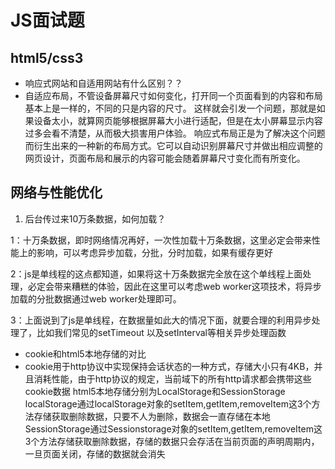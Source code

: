 # JS面试题

## html5/css3
- 响应式网站和自适用网站有什么区别？？
- 自适应布局，不管设备屏幕尺寸如何变化，打开同一个页面看到的内容和布局基本上是一样的，不同的只是内容的尺寸。
这样就会引发一个问题，那就是如果设备太小，就算网页能够根据屏幕大小进行适配，但是在太小屏幕显示内容过多会看不清楚，从而极大损害用户体验。
响应式布局正是为了解决这个问题而衍生出来的一种新的布局方式。它可以自动识别屏幕尺寸并做出相应调整的网页设计，页面布局和展示的内容可能会随着屏幕尺寸变化而有所变化。

## 网络与性能优化


1. 后台传过来10万条数据，如何加载？

1：十万条数据，即时网络情况再好，一次性加载十万条数据，这里必定会带来性能上的影响，可以考虑异步加载，分批，分时加载，如果有缓存更好

2：js是单线程的这点都知道，如果将这十万条数据完全放在这个单线程上面处理，必定会带来糟糕的体验，因此在这里可以考虑web worker这项技术，将异步加载的分批数据通过web worker处理即可。

3：上面说到了js是单线程，在数据量如此大的情况下面，就要合理的利用异步处理了，比如我们常见的setTimeout 以及setInterval等相关异步处理函数



- cookie和html5本地存储的对比
- cookie用于http协议中实现保持会话状态的一种方式，存储大小只有4KB，并且消耗性能，由于http协议的规定，当前域下的所有http请求都会携带这些cookie数据
html5本地存储分别为LocalStorage和SessionStorage
localStorage通过localStorage对象的setItem,getItem,removeItem这3个方法存储获取删除数据，只要不人为删除，数据会一直存储在本地
SessionStorage通过Sessionstorage对象的setItem,getItem,removeItem这3个方法存储获取删除数据，存储的数据只会存活在当前页面的声明周期内，一旦页面关闭，存储的数据就会消失